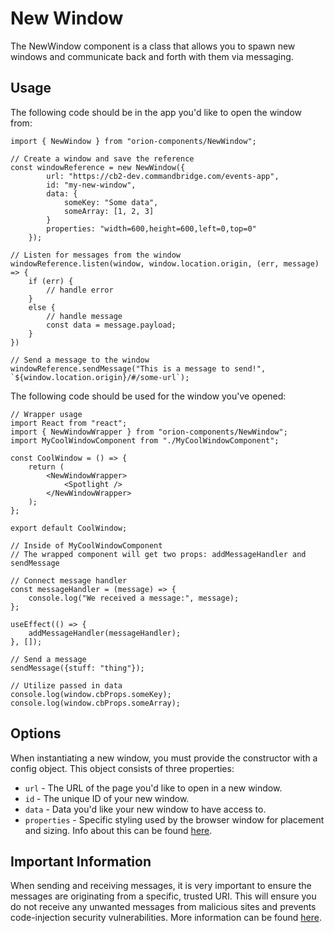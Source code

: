 # New Window

The NewWindow component is a class that allows you to spawn new windows and communicate back and forth with them via messaging.

## Usage

The following code should be in the app you'd like to open the window from:

```
import { NewWindow } from "orion-components/NewWindow";

// Create a window and save the reference
const windowReference = new NewWindow({
        url: "https://cb2-dev.commandbridge.com/events-app",
        id: "my-new-window",
        data: {
            someKey: "Some data",
            someArray: [1, 2, 3]
        }
        properties: "width=600,height=600,left=0,top=0"
    });

// Listen for messages from the window
windowReference.listen(window, window.location.origin, (err, message) => {
    if (err) {
        // handle error
    }
    else {
        // handle message
        const data = message.payload;
    }
})

// Send a message to the window
windowReference.sendMessage("This is a message to send!", `${window.location.origin}/#/some-url`);
```

The following code should be used for the window you've opened:

```
// Wrapper usage
import React from "react";
import { NewWindowWrapper } from "orion-components/NewWindow";
import MyCoolWindowComponent from "./MyCoolWindowComponent";

const CoolWindow = () => {
	return (
		<NewWindowWrapper>
			<Spotlight />
		</NewWindowWrapper>
	);
};

export default CoolWindow;

// Inside of MyCoolWindowComponent
// The wrapped component will get two props: addMessageHandler and sendMessage

// Connect message handler
const messageHandler = (message) => {
    console.log("We received a message:", message);
};

useEffect(() => {
    addMessageHandler(messageHandler);
}, []);

// Send a message
sendMessage({stuff: "thing"});

// Utilize passed in data
console.log(window.cbProps.someKey);
console.log(window.cbProps.someArray);
```

## Options

When instantiating a new window, you must provide the constructor with a config object. This object consists of three properties:

-   `url` - The URL of the page you'd like to open in a new window.
-   `id` - The unique ID of your new window.
-   `data` - Data you'd like your new window to have access to.
-   `properties` - Specific styling used by the browser window for placement and sizing. Info about this can be found [here](https://developer.mozilla.org/en-US/docs/Web/API/Window/open#Position_and_size_features).

## Important Information

When sending and receiving messages, it is very important to ensure the messages are originating from a specific, trusted URI. This will ensure you do not receive any unwanted messages from malicious sites and prevents code-injection security vulnerabilities. More information can be found [here](https://developer.mozilla.org/en-US/docs/Web/API/Window/postMessage#Security_concerns).

